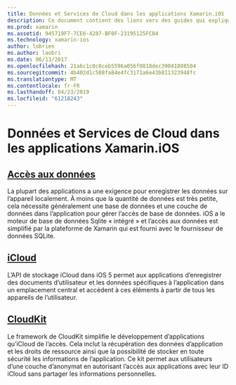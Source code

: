 ```yaml
---
title: Données et Services de Cloud dans les applications Xamarin.iOS
description: Ce document contient des liens vers des guides qui expliquent comment utiliser des données locales, iCloud et CloudKit dans une application Xamarin.iOS.
ms.prod: xamarin
ms.assetid: 945719F7-7CE6-4207-BF0F-23195125FC84
ms.technology: xamarin-ios
author: lobrien
ms.author: laobri
ms.date: 06/13/2017
ms.openlocfilehash: 21a6c1c0c0ceb5596a056f0818dec39041808504
ms.sourcegitcommit: 4b402d1c508fa84e4fc3171a6e43b811323948fc
ms.translationtype: MT
ms.contentlocale: fr-FR
ms.lasthandoff: 04/23/2019
ms.locfileid: "61218243"
---
```

# <a name="data-and-cloud-services-in-xamarinios-apps"></a>Données et Services de Cloud dans les applications Xamarin.iOS

##  <a name="data-accessiosdata-clouddataindexmd"></a>[Accès aux données](~/ios/data-cloud/data/index.md)

La plupart des applications a une exigence pour enregistrer les données sur l’appareil localement. À moins que la quantité de données est très petite, cela nécessite généralement une base de données et une couche de données dans l’application pour gérer l’accès de base de données. iOS a le moteur de base de données Sqlite « intégré » et l’accès aux données est simplifié par la plateforme de Xamarin qui est fourni avec le fournisseur de données SQLite.

##  <a name="icloudiosdata-cloudintroduction-to-icloudmd"></a>[iCloud](~/ios/data-cloud/introduction-to-icloud.md)

L’API de stockage iCloud dans iOS 5 permet aux applications d’enregistrer des documents d’utilisateur et les données spécifiques à l’application dans un emplacement central et accèdent à ces éléments à partir de tous les appareils de l’utilisateur.

##  <a name="cloudkitiosdata-cloudintro-to-cloudkitmd"></a>[CloudKit](~/ios/data-cloud/intro-to-cloudkit.md)

Le framework de CloudKit simplifie le développement d’applications qu’iCloud de l’accès. Cela inclut la récupération des données d’application et les droits de ressource ainsi que la possibilité de stocker en toute sécurité les informations de l’application. Ce kit permet aux utilisateurs d’une couche d’anonymat en autorisant l’accès aux applications avec leur ID iCloud sans partager les informations personnelles.